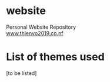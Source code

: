 # website
Personal Website Repository  
www.thienvo2019.co.nf

# List of themes used  
[to be listed]
